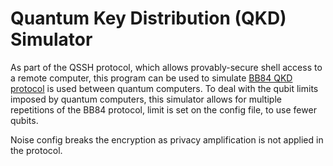 # Quantum Key Distribution (QKD) Simulator
As part of the QSSH protocol, which allows provably-secure shell access to a remote computer, this program can be used to simulate [BB84 QKD protocol](https://medium.com/quantum-untangled/quantum-key-distribution-and-bb84-protocol-6f03cc6263c5) is used between quantum computers.
To deal with the qubit limits imposed by quantum computers, this simulator allows for multiple repetitions of the BB84 protocol, limit is set on the config file, to use fewer qubits.

Noise config breaks the encryption as privacy amplification is not applied in the protocol.



